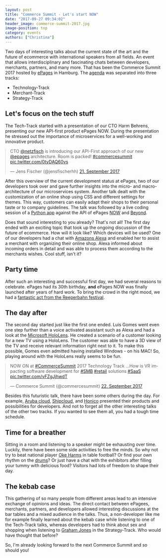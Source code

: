 ```yaml
---
layout: post
title: "Commerce Summit - Let's start NOW"
date: "2017-09-27 09:34:02"
header_image: commerce-summit-2017.jpg
image-position: top
category: events
authors: ["Christina"]
---
```

<style>

.twitter-tweet {
  margin: auto;
}
</style>

Two days of interesting talks about the current state of the art and the future of ecommerce with international speakers from all fields.
An event that allows interdisciplinary and fascinating chats between developers, merchants, partners, and many more.
That has been the Commerce Summit 2017 hosted by [ePages](https://www.epages.com/) in Hamburg.
The [agenda](https://www.commerce-summit.com/en/agenda/) was separated into three tracks:
* Technology-Track
* Merchant-Track
* Strategy-Track

## Let's focus on the tech stuff

The Tech-Track started with a presentation of our CTO Harm Behrens, presenting our new API-first product ePages NOW.
During the presentation he stressed out the importance of microservices for a well-working and innovative product.

<blockquote class="twitter-tweet" data-lang="de"><p lang="en" dir="ltr">CTO <a href="https://twitter.com/netzfisch">@netzfisch</a> is introducing our API-First approach of our new <a href="https://twitter.com/epages">@epages</a> architecture. Room is packed! <a href="https://twitter.com/hashtag/commercesummit?src=hash">#commercesummit</a> <a href="https://t.co/0tyDAQ60vs">pic.twitter.com/0tyDAQ60vs</a></p>&mdash; Jens Fischer (@jensfischerhh) <a href="https://twitter.com/jensfischerhh/status/910795524508352512">21. September 2017</a></blockquote>
<script async src="//platform.twitter.com/widgets.js" charset="utf-8"></script>

After this overview of the current development status at ePages, two of our developers took over and gave further insights into the micro- and macro-architecture of our microservices system.
Another talk dealt with the customization of an online shop using CSS and different settings for themes.
This way, customers can easily adapt their shops to their personal taste or to company guidelines.
The talk was followed by a live coding session of a [Python app](ttps://github.com/ooz/epages-rest-python-examples/tree/master/beautiful_order_documents) against the API of ePages [NOW](/apps) and [Beyond](https://s3.eu-central-1.amazonaws.com/new-docu-epages/index.html).

Does that sound interesting to you already?
That's not all!
The first day ended with an exciting topic that took up the ongoing discussion of the future of ecommerce.
How will it look like?
Which devices will be used?
One of our developers had a chat with [Amazons Alexa](https://developer.amazon.com/alexa) and enabled her to assist a merchant with organizing their online shop.
Alexa informed about incoming orders in detail and was able to process them according to the merchants wishes.
Cool stuff, isn't it?

## Party time

After such an interesting and successful first day, we had several reasons to celebrate.
ePages had its 30th birthday, **and** ePages NOW was finally launched after years of hard work.
To bring the crowd in the right mood, we had a [fantastic act from the Reeperbahn festival](http://betsymusic.co.uk/).

## The day after

The second day started just like the first one ended.
Luis Gomes went even one step further than a voice activated assistant such as Alexa and had a look at the [Microsoft HoloLens](https://developer.microsoft.com/en-us/windows/mixed-reality/).
He created a scenario of a customer looking for a new TV using a HoloLens.
The customer was able to have a 3D view of the TV and receive relevant information right next to it.
To make this possible, Gomes even admitted having installed Windows - on his MAC!
So, playing around with the HoloLens really seems to be fun.

<blockquote class="twitter-tweet" data-lang="de"><p lang="en" dir="ltr">NOW ON at <a href="https://twitter.com/hashtag/CommerceSummit?src=hash">#CommerceSummit</a> 2017 Technology Track ...How is VR impacting software development for <a href="https://twitter.com/hashtag/SMB?src=hash">#SMB</a> <a href="https://twitter.com/hashtag/retail?src=hash">#retail</a> solutions <a href="https://twitter.com/hashtag/SaaS?src=hash">#SaaS</a> <a href="https://t.co/vFZgJjhwdT">pic.twitter.com/vFZgJjhwdT</a></p>&mdash; Commerce Summit (@commercesummit) <a href="https://twitter.com/commercesummit/status/911154681111597056">22. September 2017</a></blockquote>
<script async src="//platform.twitter.com/widgets.js" charset="utf-8"></script>

Besides this futuristic talk, there have been some others during the day.
For example, [Aruba cloud](https://www.arubacloud.com/), [Shipcloud](https://www.shipcloud.io/), and [Honico](https://www.honico.com/en/home.html) presented their products and possibilities for developers.
And not to forget all the other interesting talks of the other two tracks.
If you wanted to see them all, you had a tough time schedule.

## Time for a breather

Sitting in a room and listening to a speaker might be exhausting over time.
Luckily, there have been some side activities to free the minds.
So why not try to beat national player [Oke Harms](https://www.kickerkult.de/epages/61190833.sf/de_DE/?ObjectPath=Categories) in table football?
Or find your own rhythm on the [drums](http://bodrum-webshop.de/)?
Or just have a chat with the exhibitors after filling your tummy with delicious food?
Visitors had lots of freedom to shape their day.

## The kebab case

This gathering of so many people from different areas lead to an intensive exchange of opinions and ideas.
The direct contact between ePagees, merchants, partners, and developers allowed interesting discussions at the bar tables and a mixed audience in the talks.
Thus, a non-developer like me for example finally learned about the kebab case while listening to one of the Tech-Track talks, whereas developers had to think about sex and shopping when listening to [Graham Jones](https://www.grahamjones.co.uk/) in the Strategy-Track.
Who would have thought that before?

So, I'm already looking forward to the next Commerce Summit and so should you!
